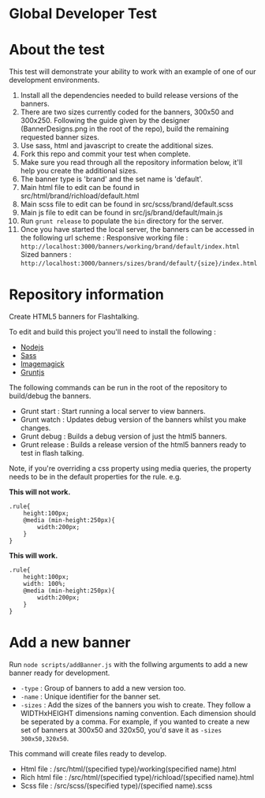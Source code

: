 # Global Developer Test

# About the test

This test will demonstrate your ability to work with an example of one of our development environments.

1. Install all the dependencies needed to build release versions of the banners.
2. There are two sizes currently coded for the banners, 300x50 and 300x250. Following the guide given by the designer (BannerDesigns.png in the root of the repo), build the remaining requested banner sizes.
3. Use sass, html and javascript to create the additional sizes.
4. Fork this repo and commit your test when complete.
5. Make sure you read through all the repository information below, it'll help you create the additional sizes.
6. The banner type is 'brand' and the set name is 'default'.
7. Main html file to edit can be found in src/html/brand/richload/default.html
8. Main scss file to edit can be found in src/scss/brand/default.scss
9. Main js file to edit can be found in src/js/brand/default/main.js
10. Run ```grunt release``` to populate the ```bin``` directory for the server.
11. Once you have started the local server, the banners can be accessed in the following url scheme :
Responsive working file : ```http://localhost:3000/banners/working/brand/default/index.html```
Sized banners : ```http://localhost:3000/banners/sizes/brand/default/{size}/index.html```

# Repository information

Create HTML5 banners for Flashtalking.

To edit and build this project you'll need to install the following :
- [Nodejs](https://nodejs.org/)
- [Sass](http://sass-lang.com/install)
- [Imagemagick](http://www.imagemagick.org/script/binary-releases.php)
- [Gruntjs](http://gruntjs.com/)

The following commands can be run in the root of the repository to build/debug the banners.

- Grunt start : Start running a local server to view banners.
- Grunt watch : Updates debug version of the banners whilst you make changes.
- Grunt debug : Builds a debug version of just the html5 banners.
- Grunt release : Builds a release version of the html5 banners ready to test in flash talking.

Note, if you're overriding a css property using media queries, the property needs to be in the default properties for the rule. e.g.

**This will not work.**
```
.rule{
    height:100px;
    @media (min-height:250px){
        width:200px;
    }
}
```

**This will work.**
```
.rule{
    height:100px;
    width: 100%;
    @media (min-height:250px){
        width:200px;
    }
}
```

# Add a new banner

Run ```node scripts/addBanner.js``` with the follwing arguments to add a new banner ready for development.

- ```-type``` : Group of banners to add a new version too.
- ```-name``` : Unique identifier for the banner set.
- ```-sizes``` : Add the sizes of the banners you wish to create. They follow a WIDTHxHEIGHT dimensions naming convention. Each dimension should be seperated by a comma. For example, if you wanted to create a new set of banners at 300x50 and 320x50, you'd save it as ```-sizes 300x50,320x50```.

This command will create files ready to develop.

- Html file : /src/html/(specified type)/working(specified name).html
- Rich html file :  /src/html/(specified type)/richload/(specified name).html
- Scss file : /src/scss/(specified type)/(specified name).scss
